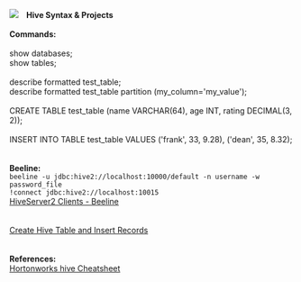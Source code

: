 <img src="images/Apache_Hive_logo.png" class="inline"/>&ensp;&ensp;<b>Hive Syntax & Projects</b>
<br>
<br><b>Commands:</b>
<br>
<br>show databases;
<br>show tables;
<br>
<br>describe formatted test_table;
<br>describe formatted test_table partition (my_column='my_value');
<br>
<br>CREATE TABLE test_table (name VARCHAR(64), age INT, rating DECIMAL(3, 2));
<br>
<br>INSERT INTO TABLE test_table VALUES ('frank', 33, 9.28), ('dean', 35, 8.32);
<br>
<br>
<br><b>Beeline:</b>
<br>```beeline -u jdbc:hive2://localhost:10000/default -n username -w password_file```
<br>```!connect jdbc:hive2://localhost:10015```
<br><a href="https://cwiki.apache.org/confluence/display/Hive/HiveServer2+Clients">HiveServer2 Clients - Beeline</a>
<br>
<br>
<br><a href="create_hive_table.sql">Create Hive Table and Insert Records</a>
<br>
<br>
<br><b>References:</b>
<br><a href="http://hortonworks.com/wp-content/uploads/2016/05/Hortonworks.CheatSheet.SQLtoHive.pdf">Hortonworks hive Cheatsheet</a>
